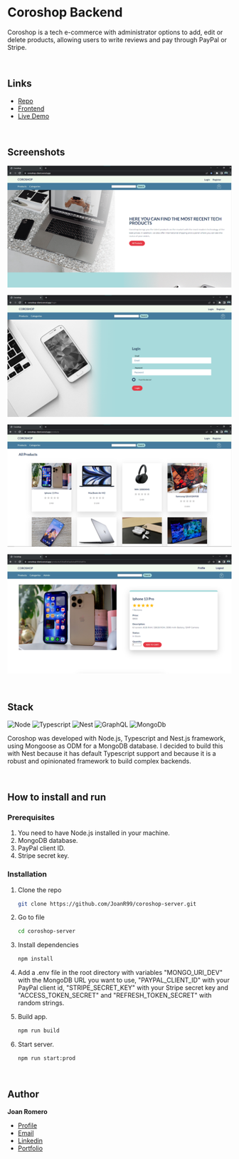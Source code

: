 # Coroshop Backend

Coroshop is a tech e-commerce with administrator options to add, edit or delete products, allowing users to write reviews and pay through PayPal or Stripe.

&nbsp;

## Links

- [Repo](https://github.com/JoanR99/coroshop-server 'Coroshop Backend repo')
- [Frontend](https://github.com/JoanR99/coroshop-client 'Coroshop Frontend repo')
- [Live Demo](https://coroshop-client.vercel.app/ 'Live View')

&nbsp;

## Screenshots

![Home Page](/screenshots/coroshop.png 'Home Page')

![Login Page](/screenshots/cs-2.png 'Login Page')

![Products Page](/screenshots/cs-3.png 'Products Page')

![Product Page](/screenshots/cs-5.png 'Product Page')

&nbsp;

## Stack

![Node] ![Typescript] ![Nest] ![GraphQL] ![MongoDb]

Coroshop was developed with Node.js, Typescript and Nest.js framework, using Mongoose as ODM for a MongoDB database. I decided to build this with Nest because it has default Typescript support and because it is a robust and opinionated framework to build complex backends.

&nbsp;

## How to install and run

### Prerequisites

1. You need to have Node.js installed in your machine.
2. MongoDB database.
3. PayPal client ID.
4. Stripe secret key.

### Installation

1. Clone the repo

   ```sh
   git clone https://github.com/JoanR99/coroshop-server.git
   ```

2. Go to file

   ```sh
   cd coroshop-server
   ```

3. Install dependencies

   ```sh
   npm install
   ```

4. Add a .env file in the root directory with variables "MONGO_URI_DEV" with the MongoDB URL you want to use, "PAYPAL_CLIENT_ID" with your PayPal client id, "STRIPE_SECRET_KEY" with your Stripe secret key and "ACCESS_TOKEN_SECRET" and "REFRESH_TOKEN_SECRET" with random strings.

5. Build app.

   ```sh
   npm run build
   ```

6. Start server.

   ```sh
   npm run start:prod
   ```

&nbsp;

## Author

**Joan Romero**

- [Profile](https://github.com/JoanR99 'Github Joan Romero')
- [Email](mailto:romerojoan1999@gmail.com?subject=Hi 'Hi!')
- [Linkedin](https://www.linkedin.com/in/joanr99/ 'Linkedin Joan Romero')
- [Portfolio](https://portfolio-joan-romero.vercel.app/ 'Portfolio Joan Romero')

[node]: https://img.shields.io/badge/node.js-6DA55F?style=for-the-badge&logo=node.js&logoColor=white
[typescript]: https://img.shields.io/badge/typescript-%23007ACC.svg?style=for-the-badge&logo=typescript&logoColor=white
[nest]: https://img.shields.io/badge/nestjs-%23E0234E.svg?style=for-the-badge&logo=nestjs&logoColor=white
[graphql]: https://img.shields.io/badge/-GraphQL-E10098?style=for-the-badge&logo=graphql&logoColor=white
[mongodb]: https://img.shields.io/badge/MongoDB-%234ea94b.svg?style=for-the-badge&logo=mongodb&logoColor=white
